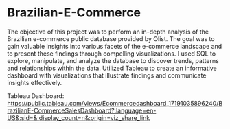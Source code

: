 # Brazilian-E-Commerce

The objective of this project was to perform an in-depth analysis of the Brazilian e-commerce public database provided by Olist. The goal was to gain valuable insights into various facets of the e-commerce landscape and to present these findings through compelling visualizations. I used SQL to explore, manipulate, and analyze the database to discover trends, patterns and relationships within the data. Utilized Tableau to create an informative dashboard with visualizations that illustrate findings and communicate insights effectively.

Tableau Dashboard: https://public.tableau.com/views/Ecommercedashboard_17191035896240/BrazilianE-CommerceSalesDashboard?:language=en-US&:sid=&:display_count=n&:origin=viz_share_link
